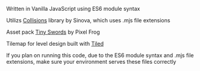 Written in Vanilla JavaScript using ES6 module syntax

Utilizs [Collisions](https://github.com/Sinova/Collisions) library by Sinova, which uses .mjs file extensions

Asset pack [Tiny Swords](https://pixelfrog-assets.itch.io/tiny-swords) by Pixel Frog

Tilemap for level design built with [Tiled](https://www.mapeditor.org/)

If you plan on running this code, due to the ES6 module syntax and .mjs file extensions, make sure your environment serves these files correctly
